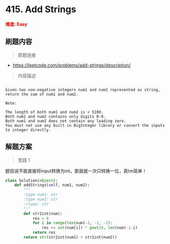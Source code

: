 # 415. Add Strings

**<font color=red>难度: Easy</font>**

## 刷题内容

> 原题连接

* https://leetcode.com/problems/add-strings/description/

> 内容描述

```

Given two non-negative integers num1 and num2 represented as string, return the sum of num1 and num2.

Note:

The length of both num1 and num2 is < 5100.
Both num1 and num2 contains only digits 0-9.
Both num1 and num2 does not contain any leading zero.
You must not use any built-in BigInteger library or convert the inputs to integer directly.
```

## 解题方案

> 思路 1

题目说不能直接将input转换为int，那我就一次只转换一位，真tm简单！

```python
class Solution(object):
    def addStrings(self, num1, num2):
        """
        :type num1: str
        :type num2: str
        :rtype: str
        """
        def str2int(num):
            res = 0
            for i in range(len(num)-1, -1, -1):
                res += int(num[i]) * pow(10, len(num)-1-i)
            return res
        return str(str2int(num1) + str2int(num2))
```
